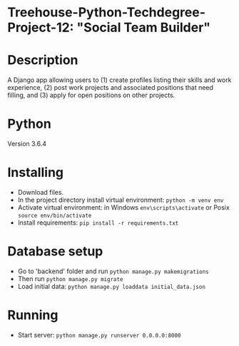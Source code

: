 # Treehouse-Python-Techdegree-Project-12: "Social Team Builder"

# Description

A Django app allowing users to (1) create profiles listing their skills and work experience,
(2) post work projects and associated positions that need filling, and (3) apply for open positions
on other projects.

# Python

Version 3.6.4

# Installing

- Download files.
- In the project directory install virtual environment: `python -m venv env`
- Activate virtual environment: in Windows `env\scripts\activate` or Posix `source env/bin/activate`
- Install requirements: `pip install -r requirements.txt`

# Database setup

- Go to 'backend' folder and run `python manage.py makemigrations`
- Then run `python manage.py migrate`
- Load initial data: `python manage.py loaddata initial_data.json`

# Running

- Start server: `python manage.py runserver 0.0.0.0:8000`
